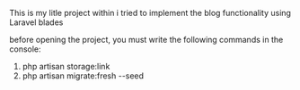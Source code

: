 This is my litle project within i tried to implement the blog functionality using Laravel blades

before opening the project, you must write the following commands in the console:
1) php artisan storage:link
2) php artisan migrate:fresh --seed

